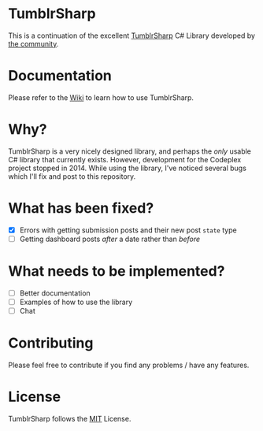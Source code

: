 TumblrSharp
========

This is a continuation of the excellent [TumblrSharp](https://tumblrsharp.codeplex.com/) C# Library developed by [the community](https://tumblrsharp.codeplex.com/team/view).

Documentation
========

Please refer to the [Wiki](https://github.com/piedoom/TumblrSharp/wiki) to learn how to use TumblrSharp. 

Why?
========
TumblrSharp is a very nicely designed library, and perhaps the *only* usable C# library that currently exists.  However, development for the Codeplex project stopped in 2014.  While using the library, I've noticed several bugs which I'll fix and post to this repository.

What has been fixed?
========
- [x] Errors with getting submission posts and their new post `state` type
- [ ] Getting dashboard posts *after* a date rather than *before*

What needs to be implemented?
========
- [ ] Better documentation
- [ ] Examples of how to use the library
- [ ] Chat

Contributing 
========
Please feel free to contribute if you find any problems / have any features.

License
========
TumblrSharp follows the [MIT](https://tumblrsharp.codeplex.com/license) License.
